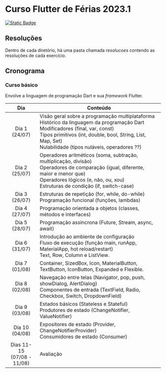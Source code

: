 # Curso Flutter de Férias 2023.1

[![Static Badge](https://img.shields.io/badge/sheets-repositórios-green?logo=googlesheets)]([https://www.instagram.com/p/Ct2L6V8ubP_](https://docs.google.com/spreadsheets/d/1LAPNtiIgmNhob_3M7Y3KR9olXNErpOao5mIVpSd6FvQ/edit?usp=sharing))

## Resoluções

Dentro de cada diretório, há uma pasta chamada *resolucoes* contendo as resoluções de cada exercício. 

## Cronograma

### Curso básico

Envolve a linguagem de programação Dart e sua *framework* Flutter.

| Dia                          | Conteúdo                                                                                                                                                                                                                                           |
|:----------------------------:|----------------------------------------------------------------------------------------------------------------------------------------------------------------------------------------------------------------------------------------------------|
|       Dia 1<br>(24/07)       | Visão geral sobre a programação multiplataforma<br>Histórico da linguagem da programação Dart<br>Modificadores (final, var, const)<br>Tipos primitivos (int, double, bool, String, List, Map, Set)<br>Nulabilidade (tipos nuláveis, operadores ??) |
|       Dia 2<br>(25/07)       | Operadores aritméticos (soma, subtração, multiplicação, divisão)<br>Operadores de comparação (igual, diferente, maior e menor que)<br>Operadores lógicos (e, não, ou, xou)<br>Estruturas de condição (if, switch-case)                             |
|       Dia 3<br>(26/07)       | Estruturas de repetição (for, while, do-while)<br>Programação funcional (funções, lambdas)                                                                                                                                                         |
|       Dia 4<br>(27/07)       | Programação orientada a objetos (classes, métodos e interfaces)                                                                                                                                                                                    |
|       Dia 5<br>(28/07)       | Programação assíncrona (Future, Stream, async, await)                                                                                                                                                                                              |
|       Dia 6<br>(31/07)       | Introdução ao ambiente de configuração<br>Fluxo de execução (função main, runApp, MaterialApp, hot reload/restart)<br>Text, Row, Column e ListView.                                                                                                |
|       Dia 7<br>(01/08)       | Container, SizedBox, Icon, MaterialButton, TextButton, IconButton, Expanded e Flexible.                                                                                                                                                            |
|       Dia 8<br>(02/08)       | Navegação entre telas (Navigator, pop, push, showDialog, AlertDialog)<br>Componentes de entrada (TextField, Radio, Checkbox, Switch, DropdownField)                                                                                                |
|       Dia 9<br>(03/08)       | Estados básicos (Stateless e Stateful)<br>Produtores de estado (ChangeNotifier, ValueNotifier)                                                                                                                                                     |
|       Dia 10<br>(04/08)      | Expositores de estado (Provider, ChangeNotifierProvider)<br>Consumidores de estado (Consumer)                                                                                                                                                      |
|       Dias 11-15<br>(07/08 - 11/08)      | Avaliação                                                                                                                               
